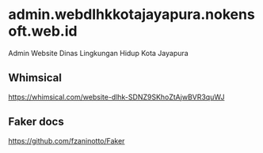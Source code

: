 # admin.webdlhkkotajayapura.nokensoft.web.id
Admin Website Dinas Lingkungan Hidup Kota Jayapura


## Whimsical

https://whimsical.com/website-dlhk-SDNZ9SKhoZtAjwBVR3quWJ

## Faker docs

https://github.com/fzaninotto/Faker